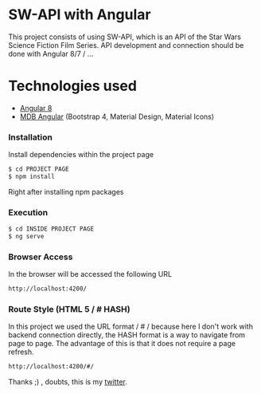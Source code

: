 # SW-API with Angular

This project consists of using SW-API, which is an API of the Star Wars Science Fiction Film Series. API development and connection should be done with Angular 8/7 / ...

# Technologies used

  - [Angular 8]
  - [MDB Angular] (Bootstrap 4, Material Design, Material Icons)






### Installation

Install dependencies within the project page

```sh
$ cd PROJECT PAGE
$ npm install
```

Right after installing npm packages

### Execution
```sh
$ cd INSIDE PROJECT PAGE
$ ng serve
```
### Browser Access

In the browser will be accessed the following URL

```sh
http://localhost:4200/
```

### Route Style (HTML 5 / # HASH)
In this project we used the URL format / # / because here I don't work with backend connection directly, the HASH format is a way to navigate from page to page. The advantage of this is that it does not require a page refresh.

```sh
http://localhost:4200/#/
```

Thanks ;) , doubts, this is my [twitter].


   [MDB Angular]: <https://mdbootstrap.com/docs/angular/>
   [Angular 8]: <https://angular.io>
   [twitter]: <https://twitter.com/Ra_Coelh0>
 

